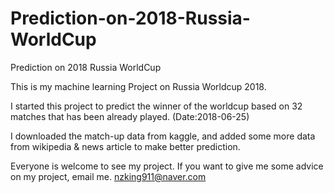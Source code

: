 # Prediction-on-2018-Russia-WorldCup
Prediction on 2018 Russia WorldCup

This is my machine learning Project on Russia Worldcup 2018.

I started this project to predict the winner of the worldcup based on 32 matches that has been already played. (Date:2018-06-25)

I downloaded the match-up data from kaggle, and added some more data from wikipedia & news article to make better prediction.

Everyone is welcome to see my project. If you want to give me some advice on my project, email me. nzking911@naver.com

